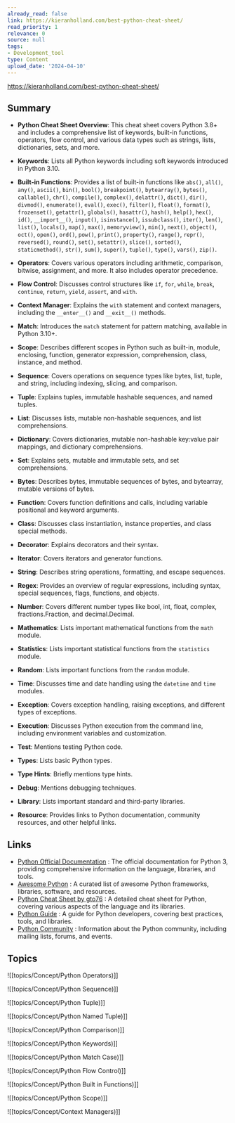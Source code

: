 ```yaml
---
already_read: false
link: https://kieranholland.com/best-python-cheat-sheet/
read_priority: 1
relevance: 0
source: null
tags:
- Development_tool
type: Content
upload_date: '2024-04-10'
---
```


https://kieranholland.com/best-python-cheat-sheet/
## Summary

- **Python Cheat Sheet Overview**: This cheat sheet covers Python 3.8+ and includes a comprehensive list of keywords, built-in functions, operators, flow control, and various data types such as strings, lists, dictionaries, sets, and more.

- **Keywords**: Lists all Python keywords including soft keywords introduced in Python 3.10.

- **Built-in Functions**: Provides a list of built-in functions like `abs()`, `all()`, `any()`, `ascii()`, `bin()`, `bool()`, `breakpoint()`, `bytearray()`, `bytes()`, `callable()`, `chr()`, `compile()`, `complex()`, `delattr()`, `dict()`, `dir()`, `divmod()`, `enumerate()`, `eval()`, `exec()`, `filter()`, `float()`, `format()`, `frozenset()`, `getattr()`, `globals()`, `hasattr()`, `hash()`, `help()`, `hex()`, `id()`, `__import__()`, `input()`, `isinstance()`, `issubclass()`, `iter()`, `len()`, `list()`, `locals()`, `map()`, `max()`, `memoryview()`, `min()`, `next()`, `object()`, `oct()`, `open()`, `ord()`, `pow()`, `print()`, `property()`, `range()`, `repr()`, `reversed()`, `round()`, `set()`, `setattr()`, `slice()`, `sorted()`, `staticmethod()`, `str()`, `sum()`, `super()`, `tuple()`, `type()`, `vars()`, `zip()`.

- **Operators**: Covers various operators including arithmetic, comparison, bitwise, assignment, and more. It also includes operator precedence.

- **Flow Control**: Discusses control structures like `if`, `for`, `while`, `break`, `continue`, `return`, `yield`, `assert`, and `with`.

- **Context Manager**: Explains the `with` statement and context managers, including the `__enter__()` and `__exit__()` methods.

- **Match**: Introduces the `match` statement for pattern matching, available in Python 3.10+.

- **Scope**: Describes different scopes in Python such as built-in, module, enclosing, function, generator expression, comprehension, class, instance, and method.

- **Sequence**: Covers operations on sequence types like bytes, list, tuple, and string, including indexing, slicing, and comparison.

- **Tuple**: Explains tuples, immutable hashable sequences, and named tuples.

- **List**: Discusses lists, mutable non-hashable sequences, and list comprehensions.

- **Dictionary**: Covers dictionaries, mutable non-hashable key:value pair mappings, and dictionary comprehensions.

- **Set**: Explains sets, mutable and immutable sets, and set comprehensions.

- **Bytes**: Describes bytes, immutable sequences of bytes, and bytearray, mutable versions of bytes.

- **Function**: Covers function definitions and calls, including variable positional and keyword arguments.

- **Class**: Discusses class instantiation, instance properties, and class special methods.

- **Decorator**: Explains decorators and their syntax.

- **Iterator**: Covers iterators and generator functions.

- **String**: Describes string operations, formatting, and escape sequences.

- **Regex**: Provides an overview of regular expressions, including syntax, special sequences, flags, functions, and objects.

- **Number**: Covers different number types like bool, int, float, complex, fractions.Fraction, and decimal.Decimal.

- **Mathematics**: Lists important mathematical functions from the `math` module.

- **Statistics**: Lists important statistical functions from the `statistics` module.

- **Random**: Lists important functions from the `random` module.

- **Time**: Discusses time and date handling using the `datetime` and `time` modules.

- **Exception**: Covers exception handling, raising exceptions, and different types of exceptions.

- **Execution**: Discusses Python execution from the command line, including environment variables and customization.

- **Test**: Mentions testing Python code.

- **Types**: Lists basic Python types.

- **Type Hints**: Briefly mentions type hints.

- **Debug**: Mentions debugging techniques.

- **Library**: Lists important standard and third-party libraries.

- **Resource**: Provides links to Python documentation, community resources, and other helpful links.
## Links

- [Python Official Documentation](https://docs.python.org/3/) : The official documentation for Python 3, providing comprehensive information on the language, libraries, and tools.
- [Awesome Python](https://github.com/vinta/awesome-python) : A curated list of awesome Python frameworks, libraries, software, and resources.
- [Python Cheat Sheet by gto76](https://gto76.github.io/python-cheatsheet/) : A detailed cheat sheet for Python, covering various aspects of the language and its libraries.
- [Python Guide](https://docs.python-guide.org/) : A guide for Python developers, covering best practices, tools, and libraries.
- [Python Community](https://www.python.org/community/) : Information about the Python community, including mailing lists, forums, and events.

## Topics

![[topics/Concept/Python Operators)]]

![[topics/Concept/Python Sequence)]]

![[topics/Concept/Python Tuple)]]

![[topics/Concept/Python Named Tuple)]]

![[topics/Concept/Python Comparison)]]

![[topics/Concept/Python Keywords)]]

![[topics/Concept/Python Match Case)]]

![[topics/Concept/Python Flow Control)]]

![[topics/Concept/Python Built in Functions)]]

![[topics/Concept/Python Scope)]]

![[topics/Concept/Context Managers)]]